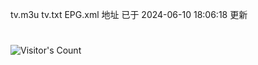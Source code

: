 tv.m3u  tv.txt  EPG.xml  地址 已于 2024-06-10 18:06:18 更新
#
![Visitor's Count](https://profile-counter.glitch.me/Supprise0901_TVBox_warehouse/count.svg)
